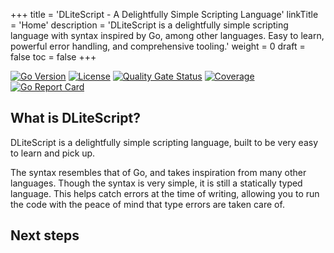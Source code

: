+++
title = 'DLiteScript - A Delightfully Simple Scripting Language'
linkTitle = 'Home'
description = 'DLiteScript is a delightfully simple scripting language with syntax inspired by Go, among other languages. Easy to learn, powerful error handling, and comprehensive tooling.'
weight = 0
draft = false
toc = false
+++

[![Go Version](https://img.shields.io/github/go-mod/go-version/Dobefu/DLiteScript)](https://go.dev/)
[![License](https://img.shields.io/github/license/Dobefu/DLiteScript)](https://go.dev/)
[![Quality Gate Status](https://sonarcloud.io/api/project_badges/measure?project=Dobefu_DLiteScript&metric=alert_status)](https://sonarcloud.io/summary/new_code?id=Dobefu_DLiteScript)
[![Coverage](https://sonarcloud.io/api/project_badges/measure?project=Dobefu_DLiteScript&metric=coverage)](https://sonarcloud.io/summary/overall?id=Dobefu_DLiteScript)
[![Go Report Card](https://goreportcard.com/badge/github.com/Dobefu/DLiteScript)](https://goreportcard.com/report/github.com/Dobefu/DLiteScript)

## What is DLiteScript?

DLiteScript is a delightfully simple scripting language,
built to be very easy to learn and pick up.

The syntax resembles that of Go, and takes inspiration from many other languages.
Though the syntax is very simple, it is still a statically typed language.
This helps catch errors at the time of writing,
allowing you to run the code with the peace of mind that type errors are taken care of.

## Next steps
